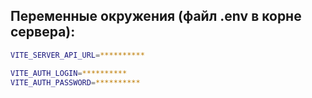 <h2>Переменные окружения (файл .env в корне сервера):</h2>

```bash
VITE_SERVER_API_URL=**********

VITE_AUTH_LOGIN=**********
VITE_AUTH_PASSWORD=**********
```

